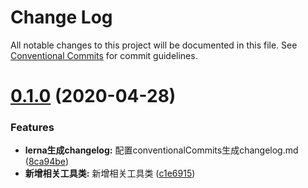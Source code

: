 # Change Log

All notable changes to this project will be documented in this file.
See [Conventional Commits](https://conventionalcommits.org) for commit guidelines.

# [0.1.0](https://github.com/yiptsangkin/near-admin-cli/compare/v0.0.2...v0.1.0) (2020-04-28)


### Features

* **lerna生成changelog:** 配置conventionalCommits生成changelog.md ([8ca94be](https://github.com/yiptsangkin/near-admin-cli/commit/8ca94be0ad1a01a83eb01af051068ee1abf671bf))
* **新增相关工具类:** 新增相关工具类 ([c1e6915](https://github.com/yiptsangkin/near-admin-cli/commit/c1e69150798225d9f6d20df25ef5d0180b3da075))

